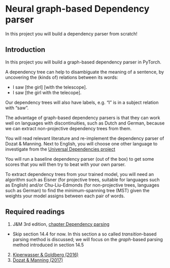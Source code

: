 # Neural graph-based Dependency parser

In this project you will build a dependency parser from scratch!

## Introduction

In this project you will build a graph-based dependency parser in PyTorch.

A dependency tree can help to disambiguate the meaning of a sentence,
by uncovering the (kinds of) relations between its words:

- I saw [the girl] [with the telescope].
- I saw [the girl with the telecope].

Our dependency trees will also have labels, e.g. “I” is in a subject relation with “saw”.

The advantage of graph-based dependency parsers is that they can work well on languages with discontinuities,
such as Dutch and German, because we can extract non-projective dependency trees from them.

You will read relevant literature and re-implement the dependency parser of Dozat & Manning.
Next to English, you will choose one other language to investigate from the [Universal Dependencies project](http://universaldependencies.org/)

You will run a baseline dependency parser (out of the box) to get some scores that you will then try to beat with your own parser.

To extract dependency trees from your trained model, you will need an algorithm such as Eisner (for projective trees, suitable for languages such as English) and/or Chu-Liu-Edmonds (for non-projective trees, languages such as German) to find the minimum-spanning tree (MST) given the weights your model assigns between each pair of words.

## Required readings

1. J&M 3rd edition, [chapter Dependency parsing](https://web.stanford.edu/~jurafsky/slp3/)
  * Skip section 14.4 for now. In this section a so called *transition*-based parsing method is discussed; we will focus on the *graph*-based parsing method introduced in section 14.5
2. [Kiperwasser & Goldberg (2016)](https://aclweb.org/anthology/Q16-1023)
3. [Dozat & Manning (2017)](https://web.stanford.edu/~tdozat/files/TDozat-ICLR2017-Paper.pdf)
